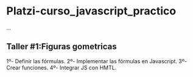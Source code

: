 # Platzi-curso_javascript_practico

...

## Taller #1:Figuras gometricas

1º- Definir las fórmulas.
2º- Implementar las fórmulas en Javascript.
3º- Crear funciones. 
4º- Integrar JS con HMTL.